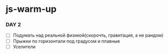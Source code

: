# js-warm-up

### DAY 2

- [ ] Подумать над реальной физикой(скорочть, гравитация, а не рандом)
- [ ] Прыжки по горизонтали под градусом и плавные
- [ ] Уселители 

